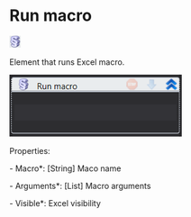 # Run macro

![](<../../../.gitbook/assets/image (315).png>)

Element that runs Excel macro.

![](<../../../.gitbook/assets/image (324).png>)

Properties:

&#x20;\- Macro\*: \[String] Maco name

&#x20;\- Arguments\*: \[List] Macro arguments

&#x20;\- Visible\*: Excel visibility
